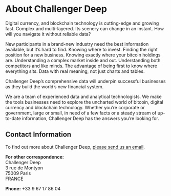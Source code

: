 # About Challenger Deep

Digital currency, and blockchain technology is cutting-edge and growing fast. Complex and multi-layered. Its scenery can change in an instant. How will you navigate it without reliable data?

New participants in a brand-new industry need the best information available, but it’s hard to find. Knowing where to invest. Finding the right position for a new business. Knowing exactly where your bitcoin holdings are. Understanding a complex market inside and out. Understanding both competitors and like minds. The advantage of being first to know where everything sits. Data with real meaning, not just charts and tables.

Challenger Deep’s comprehensive data will underpin successful businesses as they build the world’s new financial system.

We are a team of experienced data and analytical technologists. We make the tools businesses need to explore the uncharted world of bitcoin, digital currency and blockchain technology. Whether you’re corporate or government, large or small, in need of a few facts or a steady stream of up-to-date information, Challenger Deep has the answers you’re looking for.

## Contact Information

To find out more about Challenger Deep, [please send us an email](mailto:hello@challenger-deep.com).

**For other correspondence:**  
Challenger Deep  
3 rue de Montyon  
75009 Paris  
FRANCE  

**Phone:** +33 9 67 17 86 04

